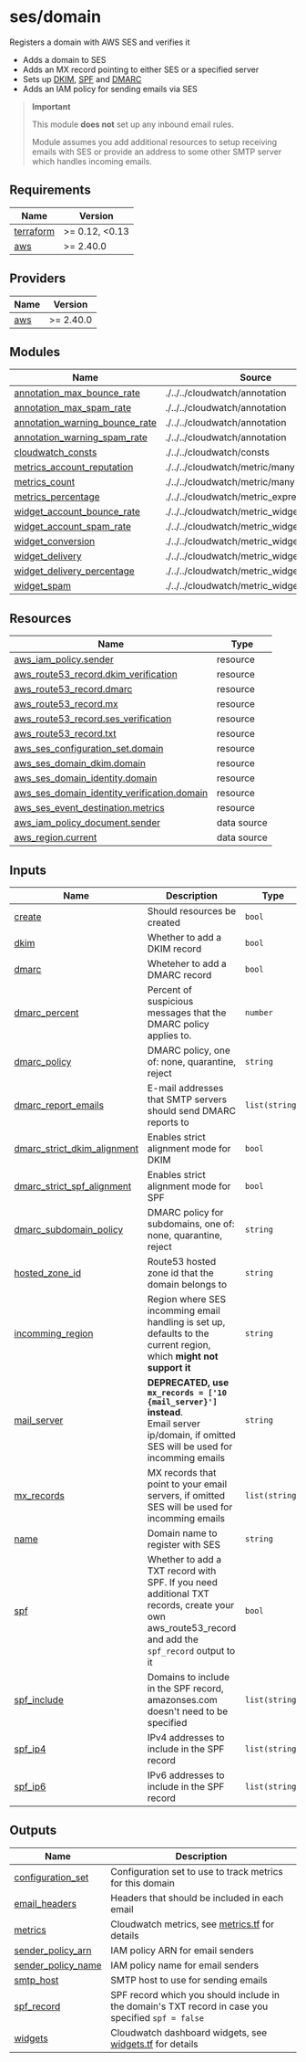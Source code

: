 # ses/domain

Registers a domain with AWS SES and verifies it

- Adds a domain to SES
- Adds an MX record pointing to either SES or a specified server
- Sets up [DKIM](https://en.wikipedia.org/wiki/DomainKeys_Identified_Mail), [SPF](https://en.wikipedia.org/wiki/Sender_Policy_Framework) and [DMARC](https://en.wikipedia.org/wiki/DMARC)
- Adds an IAM policy for sending emails via SES

> **Important**
>
> This module **does not** set up any inbound email rules.
>
> Module assumes you add additional resources to setup receiving emails with SES or provide an address to some other SMTP server which handles incoming emails.

<!-- BEGIN_TF_DOCS -->
## Requirements

| Name | Version |
|------|---------|
| <a name="requirement_terraform"></a> [terraform](#requirement\_terraform) | >= 0.12, <0.13 |
| <a name="requirement_aws"></a> [aws](#requirement\_aws) | >= 2.40.0 |

## Providers

| Name | Version |
|------|---------|
| <a name="provider_aws"></a> [aws](#provider\_aws) | >= 2.40.0 |

## Modules

| Name | Source | Version |
|------|--------|---------|
| <a name="module_annotation_max_bounce_rate"></a> [annotation\_max\_bounce\_rate](#module\_annotation\_max\_bounce\_rate) | ./../../cloudwatch/annotation | n/a |
| <a name="module_annotation_max_spam_rate"></a> [annotation\_max\_spam\_rate](#module\_annotation\_max\_spam\_rate) | ./../../cloudwatch/annotation | n/a |
| <a name="module_annotation_warning_bounce_rate"></a> [annotation\_warning\_bounce\_rate](#module\_annotation\_warning\_bounce\_rate) | ./../../cloudwatch/annotation | n/a |
| <a name="module_annotation_warning_spam_rate"></a> [annotation\_warning\_spam\_rate](#module\_annotation\_warning\_spam\_rate) | ./../../cloudwatch/annotation | n/a |
| <a name="module_cloudwatch_consts"></a> [cloudwatch\_consts](#module\_cloudwatch\_consts) | ./../../cloudwatch/consts | n/a |
| <a name="module_metrics_account_reputation"></a> [metrics\_account\_reputation](#module\_metrics\_account\_reputation) | ./../../cloudwatch/metric/many | n/a |
| <a name="module_metrics_count"></a> [metrics\_count](#module\_metrics\_count) | ./../../cloudwatch/metric/many | n/a |
| <a name="module_metrics_percentage"></a> [metrics\_percentage](#module\_metrics\_percentage) | ./../../cloudwatch/metric_expression/many | n/a |
| <a name="module_widget_account_bounce_rate"></a> [widget\_account\_bounce\_rate](#module\_widget\_account\_bounce\_rate) | ./../../cloudwatch/metric_widget | n/a |
| <a name="module_widget_account_spam_rate"></a> [widget\_account\_spam\_rate](#module\_widget\_account\_spam\_rate) | ./../../cloudwatch/metric_widget | n/a |
| <a name="module_widget_conversion"></a> [widget\_conversion](#module\_widget\_conversion) | ./../../cloudwatch/metric_widget | n/a |
| <a name="module_widget_delivery"></a> [widget\_delivery](#module\_widget\_delivery) | ./../../cloudwatch/metric_widget | n/a |
| <a name="module_widget_delivery_percentage"></a> [widget\_delivery\_percentage](#module\_widget\_delivery\_percentage) | ./../../cloudwatch/metric_widget | n/a |
| <a name="module_widget_spam"></a> [widget\_spam](#module\_widget\_spam) | ./../../cloudwatch/metric_widget | n/a |

## Resources

| Name | Type |
|------|------|
| [aws_iam_policy.sender](https://registry.terraform.io/providers/hashicorp/aws/latest/docs/resources/iam_policy) | resource |
| [aws_route53_record.dkim_verification](https://registry.terraform.io/providers/hashicorp/aws/latest/docs/resources/route53_record) | resource |
| [aws_route53_record.dmarc](https://registry.terraform.io/providers/hashicorp/aws/latest/docs/resources/route53_record) | resource |
| [aws_route53_record.mx](https://registry.terraform.io/providers/hashicorp/aws/latest/docs/resources/route53_record) | resource |
| [aws_route53_record.ses_verification](https://registry.terraform.io/providers/hashicorp/aws/latest/docs/resources/route53_record) | resource |
| [aws_route53_record.txt](https://registry.terraform.io/providers/hashicorp/aws/latest/docs/resources/route53_record) | resource |
| [aws_ses_configuration_set.domain](https://registry.terraform.io/providers/hashicorp/aws/latest/docs/resources/ses_configuration_set) | resource |
| [aws_ses_domain_dkim.domain](https://registry.terraform.io/providers/hashicorp/aws/latest/docs/resources/ses_domain_dkim) | resource |
| [aws_ses_domain_identity.domain](https://registry.terraform.io/providers/hashicorp/aws/latest/docs/resources/ses_domain_identity) | resource |
| [aws_ses_domain_identity_verification.domain](https://registry.terraform.io/providers/hashicorp/aws/latest/docs/resources/ses_domain_identity_verification) | resource |
| [aws_ses_event_destination.metrics](https://registry.terraform.io/providers/hashicorp/aws/latest/docs/resources/ses_event_destination) | resource |
| [aws_iam_policy_document.sender](https://registry.terraform.io/providers/hashicorp/aws/latest/docs/data-sources/iam_policy_document) | data source |
| [aws_region.current](https://registry.terraform.io/providers/hashicorp/aws/latest/docs/data-sources/region) | data source |

## Inputs

| Name | Description | Type | Default | Required |
|------|-------------|------|---------|:--------:|
| <a name="input_create"></a> [create](#input\_create) | Should resources be created | `bool` | `true` | no |
| <a name="input_dkim"></a> [dkim](#input\_dkim) | Whether to add a DKIM record | `bool` | `true` | no |
| <a name="input_dmarc"></a> [dmarc](#input\_dmarc) | Wheteher to add a DMARC record | `bool` | `true` | no |
| <a name="input_dmarc_percent"></a> [dmarc\_percent](#input\_dmarc\_percent) | Percent of suspicious messages that the DMARC policy applies to. | `number` | `100` | no |
| <a name="input_dmarc_policy"></a> [dmarc\_policy](#input\_dmarc\_policy) | DMARC policy, one of: none, quarantine, reject | `string` | `"quarantine"` | no |
| <a name="input_dmarc_report_emails"></a> [dmarc\_report\_emails](#input\_dmarc\_report\_emails) | E-mail addresses that SMTP servers should send DMARC reports to | `list(string)` | `[]` | no |
| <a name="input_dmarc_strict_dkim_alignment"></a> [dmarc\_strict\_dkim\_alignment](#input\_dmarc\_strict\_dkim\_alignment) | Enables strict alignment mode for DKIM | `bool` | `false` | no |
| <a name="input_dmarc_strict_spf_alignment"></a> [dmarc\_strict\_spf\_alignment](#input\_dmarc\_strict\_spf\_alignment) | Enables strict alignment mode for SPF | `bool` | `false` | no |
| <a name="input_dmarc_subdomain_policy"></a> [dmarc\_subdomain\_policy](#input\_dmarc\_subdomain\_policy) | DMARC policy for subdomains, one of: none, quarantine, reject | `string` | `"quarantine"` | no |
| <a name="input_hosted_zone_id"></a> [hosted\_zone\_id](#input\_hosted\_zone\_id) | Route53 hosted zone id that the domain belongs to | `string` | n/a | yes |
| <a name="input_incomming_region"></a> [incomming\_region](#input\_incomming\_region) | Region where SES incomming email handling is set up, defaults to the current region, which **might not support it** | `string` | `null` | no |
| <a name="input_mail_server"></a> [mail\_server](#input\_mail\_server) | **DEPRECATED, use `mx_records = ['10 {mail_server}']` instead**.<br/>Email server ip/domain, if omitted SES will be used for incomming emails | `string` | `null` | no |
| <a name="input_mx_records"></a> [mx\_records](#input\_mx\_records) | MX records that point to your email servers, if omitted SES will be used for incomming emails | `list(string)` | `null` | no |
| <a name="input_name"></a> [name](#input\_name) | Domain name to register with SES | `string` | n/a | yes |
| <a name="input_spf"></a> [spf](#input\_spf) | Whether to add a TXT record with SPF. If you need additional TXT records, create your own aws\_route53\_record and add the `spf_record` output to it | `bool` | `true` | no |
| <a name="input_spf_include"></a> [spf\_include](#input\_spf\_include) | Domains to include in the SPF record, amazonses.com doesn't need to be specified | `list(string)` | `[]` | no |
| <a name="input_spf_ip4"></a> [spf\_ip4](#input\_spf\_ip4) | IPv4 addresses to include in the SPF record | `list(string)` | `[]` | no |
| <a name="input_spf_ip6"></a> [spf\_ip6](#input\_spf\_ip6) | IPv6 addresses to include in the SPF record | `list(string)` | `[]` | no |

## Outputs

| Name | Description |
|------|-------------|
| <a name="output_configuration_set"></a> [configuration\_set](#output\_configuration\_set) | Configuration set to use to track metrics for this domain |
| <a name="output_email_headers"></a> [email\_headers](#output\_email\_headers) | Headers that should be included in each email |
| <a name="output_metrics"></a> [metrics](#output\_metrics) | Cloudwatch metrics, see [metrics.tf](./metrics.tf) for details |
| <a name="output_sender_policy_arn"></a> [sender\_policy\_arn](#output\_sender\_policy\_arn) | IAM policy ARN for email senders |
| <a name="output_sender_policy_name"></a> [sender\_policy\_name](#output\_sender\_policy\_name) | IAM policy name for email senders |
| <a name="output_smtp_host"></a> [smtp\_host](#output\_smtp\_host) | SMTP host to use for sending emails |
| <a name="output_spf_record"></a> [spf\_record](#output\_spf\_record) | SPF record which you should include in the domain's TXT record in case you specified `spf = false` |
| <a name="output_widgets"></a> [widgets](#output\_widgets) | Cloudwatch dashboard widgets, see [widgets.tf](./widgets.tf) for details |
<!-- END_TF_DOCS -->
